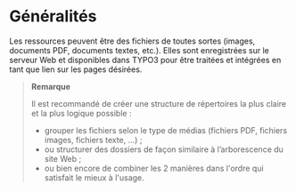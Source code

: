 # Généralités

Les ressources peuvent être des fichiers de toutes sortes \(images, documents PDF, documents textes, etc.\). Elles sont enregistrées sur le serveur Web et disponibles dans TYPO3 pour être traitées et intégrées en tant que lien sur les pages désirées.

> **Remarque**
>
> Il est recommandé de créer une structure de répertoires la plus claire et la plus logique possible :
>
> * grouper les fichiers selon le type de médias \(fichiers PDF, fichiers images, fichiers texte, …\) ;
> * ou structurer des dossiers de façon similaire à l’arborescence du site Web ;
> * ou bien encore de combiner les 2 manières dans l'ordre qui satisfait le mieux à l'usage.


